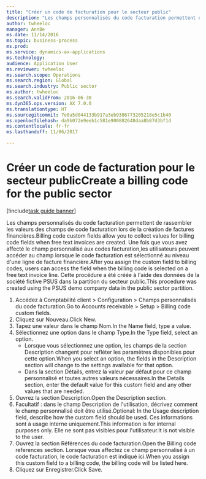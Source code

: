 ```yaml
--- 
title: "Créer un code de facturation pour le secteur public"
description: "Les champs personnalisés du code facturation permettent de rassembler les valeurs des champs de code facturation lors de la création de factures financières."
author: twheeloc
manager: AnnBe
ms.date: 11/14/2016
ms.topic: business-process
ms.prod: 
ms.service: dynamics-ax-applications
ms.technology: 
audience: Application User
ms.reviewer: twheeloc
ms.search.scope: Operations
ms.search.region: Global
ms.search.industry: Public sector
ms.author: twheeloc
ms.search.validFrom: 2016-06-30
ms.dyn365.ops.version: AX 7.0.0
ms.translationtype: HT
ms.sourcegitcommit: 7e0a5d044133b917a3eb9386773205218e5c1b40
ms.openlocfilehash: da9b072e9eeb1c581e900882648daa8b87d3bf1d
ms.contentlocale: fr-fr
ms.lasthandoff: 11/06/2017

---
```

# <a name="create-a-billing-code-for-the-public-sector"></a><span data-ttu-id="a7cbb-103">Créer un code de facturation pour le secteur public</span><span class="sxs-lookup"><span data-stu-id="a7cbb-103">Create a billing code for the public sector</span></span>

[!include[task guide banner](../../includes/task-guide-banner.md)]

<span data-ttu-id="a7cbb-104">Les champs personnalisés du code facturation permettent de rassembler les valeurs des champs de code facturation lors de la création de factures financières.</span><span class="sxs-lookup"><span data-stu-id="a7cbb-104">Billing code custom fields allow you to collect values for billing code fields when free text invoices are created.</span></span> <span data-ttu-id="a7cbb-105">Une fois que vous avez affecté le champ personnalisé aux codes facturation,les utilisateurs peuvent accéder au champ lorsque le code facturation est sélectionné au niveau d'une ligne de facture financière.</span><span class="sxs-lookup"><span data-stu-id="a7cbb-105">After you assign the custom field to billing codes, users can access the field when the billing code is selected on a free text invoice line.</span></span> <span data-ttu-id="a7cbb-106">Cette procédure a été créée à l'aide des données de la société fictive PSUS dans la partition du secteur public.</span><span class="sxs-lookup"><span data-stu-id="a7cbb-106">This procedure was created using the PSUS demo company data in the public sector partition.</span></span>

1. <span data-ttu-id="a7cbb-107">Accédez à Comptabilité client > Configuration > Champs personnalisés du code facturation.</span><span class="sxs-lookup"><span data-stu-id="a7cbb-107">Go to Accounts receivable > Setup > Billing code custom fields.</span></span>
2. <span data-ttu-id="a7cbb-108">Cliquez sur Nouveau.</span><span class="sxs-lookup"><span data-stu-id="a7cbb-108">Click New.</span></span>
3. <span data-ttu-id="a7cbb-109">Tapez une valeur dans le champ Nom.</span><span class="sxs-lookup"><span data-stu-id="a7cbb-109">In the Name field, type a value.</span></span>
4. <span data-ttu-id="a7cbb-110">Sélectionnez une option dans le champ Type.</span><span class="sxs-lookup"><span data-stu-id="a7cbb-110">In the Type field, select an option.</span></span>
    * <span data-ttu-id="a7cbb-111">Lorsque vous sélectionnez une option, les champs de la section Description changent pour refléter les paramètres disponibles pour cette option.</span><span class="sxs-lookup"><span data-stu-id="a7cbb-111">When you select an option, the fields in the Description section will change to the settings available for that option.</span></span>  
    * <span data-ttu-id="a7cbb-112">Dans la section Détails, entrez la valeur par défaut pour ce champ personnalisé et toutes autres valeurs nécessaires.</span><span class="sxs-lookup"><span data-stu-id="a7cbb-112">In the Details section, enter the default value for this custom field and any other values that are needed.</span></span>  
5. <span data-ttu-id="a7cbb-113">Ouvrez la section Description.</span><span class="sxs-lookup"><span data-stu-id="a7cbb-113">Open the Description section.</span></span>
6. <span data-ttu-id="a7cbb-114">Facultatif : dans le champ Description de l'utilisation, décrivez comment le champ personnalisé doit être utilisé.</span><span class="sxs-lookup"><span data-stu-id="a7cbb-114">Optional: In the Usage description field, describe how the custom field should be used.</span></span> <span data-ttu-id="a7cbb-115">Ces informations sont à usage interne uniquement.</span><span class="sxs-lookup"><span data-stu-id="a7cbb-115">This information is for internal purposes only.</span></span> <span data-ttu-id="a7cbb-116">Elle ne sont pas visibles pour l'utilisateur.</span><span class="sxs-lookup"><span data-stu-id="a7cbb-116">It is not visible to the user.</span></span>
7. <span data-ttu-id="a7cbb-117">Ouvrez la section Références du code facturation.</span><span class="sxs-lookup"><span data-stu-id="a7cbb-117">Open the Billing code references section.</span></span> <span data-ttu-id="a7cbb-118">Lorsque vous affectez ce champ personnalisé à un code facturation, le code facturation est indiqué ici.</span><span class="sxs-lookup"><span data-stu-id="a7cbb-118">When you assign this custom field to a billing code, the billing code will be listed here.</span></span>
8. <span data-ttu-id="a7cbb-119">Cliquez sur Enregistrer.</span><span class="sxs-lookup"><span data-stu-id="a7cbb-119">Click Save.</span></span>


